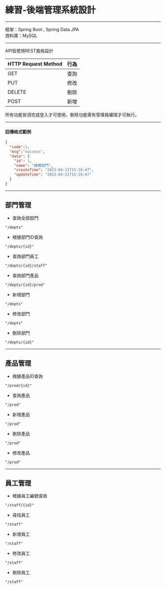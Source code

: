 # 練習-後端管理系統設計
---
框架：Spring Boot , Spring Data JPA  
資料庫：MySQL

---
API皆使用REST風格設計


| HTTP Request Method | 行為         | 
| -------------       | -------     | 
| GET                 | 查詢         | 
| PUT                 | 修改         |
| DELETE              | 刪除         |
| POST                | 新增         |

所有功能皆須完成登入才可使用，刪除功能需有管理員權限才可執行。


---
#### 回傳格式範例
```json
{
  "code":1,
  "msg":"success",
  "data": {
    "id": 1,
    "name": "硬體部門",
    "createTime": "2023-04-21T15:16:47",
    "updateTime": "2023-04-21T15:16:47"
  }
}
```
---
## 部門管理

- 查詢全部部門
```java!
"/depts"
```
- 根據部門ID查詢
```java!
"/depts/{id}"
```
- 查詢部門員工
```java!
"/depts/{id}/staff"
```
- 查詢部門產品
```java!
"/depts/{id}/prod"
```
- 新增部門
```java!
"/depts"
```
- 修改部門
```java!
"/depts"
```
- 刪除部門
```java!
"/depts/{id}"
```
---
## 產品管理
- 根據產品ID查詢
```java!
"/prod/{id}"
```
- 查詢產品
```java!
"/prod"
```
- 新增產品
```java!
"/prod"
```
- 刪除產品
```java!
"/prod"
```
- 修改產品
```java!
"/prod"
```
---
## 員工管理
- 根據員工編號查詢
```java!
"/staff/{id}"
```
- 尋找員工
```java!
"/staff"
```
- 新增員工
```java!
"/staff"
```
- 修改員工
```java!
"/staff"
```
- 刪除員工
```java!
"/staff"
```
